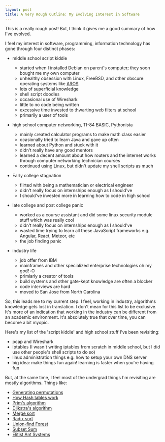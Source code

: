```yaml
---
layout: post
title: A Very Rough Outline: My Evolving Interest in Software
---
```


This is a really rough post! But, I think it gives me a good summary of how I've evolved.

I feel my interest in software, programming, information technology has gone through four distinct phases:

* middle school script kiddie
    * started when I installed Debian on parent's computer; they soon bought me my own computer
    * unhealthy obsession with Linux, FreeBSD, and other obscure operating systems like [AROS](https://aros.sourceforge.io/)
    * lots of superficial knowledge 
    * shell script doodles 
    * occasional use of Wireshark
    * little to no code being written
    * excessive time invested to thwarting web filters at school
    * primarily a user of tools

* high school computer networking, TI-84 BASIC, Pythonista
   * mainly created calculator programs to make math class easier
   * ocasionally tried to learn Java and gave up often
   * learned about Python and stuck with it
   * didn't really have any good mentors
   * learned a decent amount about how routers and the internet works through computer networking technician courses
   * continued using Linux, but didn't update my shell scripts as much

* Early college stagnation
   * flirted with being a mathematician or electrical engineer
   * didn't really focus on internships enough as I should've
   * I should've invested more in learning how to code in high school

* late college and post college panic
   * worked as a course assistant and did some linux security module stuff which was really cool
   * didn't really focus on internships enough as I should've
   * wasted time trying to learn all these JavaScript frameworks e.g. Angular, React, Meteor, etc
   * the job finding panic

* industry life
   * job offer from IBM
   * mainframes and other specialized enterprise technologies oh my god! :O
   * primiarly a creator of tools
   * build systems and other gate-kept knowledge are often a blocker
   * code interviews are hard
   * moved to San Jose from North Carolina

So, this leads me to my current step. I feel, working in industry, algorithms knowledge gets lost in translation.
I don't mean for this list to be exclusive.  It's more of an indication that working in the industry can be different from an academic environment.
It's absolutely true that over time, you can become a bit myopic. 

Here's my list of the 'script kiddie' and high school stuff I've been revisiting:
* pcap and Wireshark
* iptables (I wasn't writing iptables from scratch in middle school, but I did use other people's shell scripts to do so)
* linux administration things e.g. how to setup your own DNS server
* big idea: make things fun again! learning is faster when you're having fun

But, at the same time, I feel most of the undergrad things I'm revisiting are mostly algorithms.
Things like:

* [Generating permutations](https://en.wikipedia.org/wiki/Permutation#Algorithms_to_generate_permutations)
* [How Hash tables work](https://en.wikipedia.org/wiki/Hash_table)
* [Prim's algorithm](https://en.wikipedia.org/wiki/Prim%27s_algorithm)
* [Dijkstra's algorithm](https://en.wikipedia.org/wiki/Dijkstra%27s_algorithm)
* [Merge sort](https://en.wikipedia.org/wiki/Merge_sort)
* [Radix sort](https://en.wikipedia.org/wiki/Radix_sort)
* [Union-find Forest](https://en.wikipedia.org/wiki/Disjoint-set_data_structure)
* [Subset Sum](https://en.wikipedia.org/wiki/Subset_sum_problem)
* [Elitist Ant Systems](https://en.wikipedia.org/wiki/Ant_colony_optimization_algorithms#Elitist_Ant_System)
